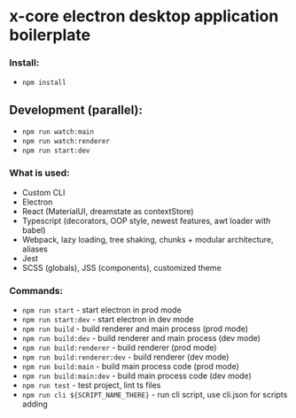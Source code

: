 # x-core electron desktop application boilerplate

### Install:

  - `npm install`
  
## Development (parallel):

  - `npm run watch:main`
  - `npm run watch:renderer`
  - `npm run start:dev`
  
### What is used:

  - Custom CLI
  - Electron
  - React (MaterialUI, dreamstate as contextStore)
  - Typescript (decorators, OOP style, newest features, awt loader with babel)
  - Webpack, lazy loading, tree shaking, chunks + modular architecture, aliases
  - Jest
  - SCSS (globals), JSS (components), customized theme

  
### Commands:

  - `npm run start` - start electron in prod mode
  - `npm run start:dev` - start electron in dev mode
  - `npm run build` - build renderer and main process (prod mode)
  - `npm run build:dev` - build renderer and main process (dev mode)
  - `npm run build:renderer` - build renderer (prod mode)
  - `npm run build:renderer:dev` - build renderer (dev mode)
  - `npm run build:main` - build main process code (prod mode)
  - `npm run build:main:dev` - build main process code (dev mode)
  - `npm run test` - test project, lint ts files
  - `npm run cli ${SCRIPT_NAME_THERE}` - run cli script, use cli.json for scripts adding
